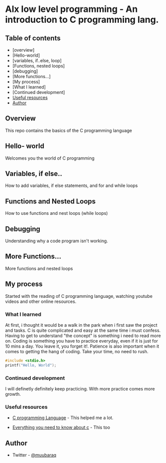 # Alx low level programming - An introduction to C programming lang.



## Table of contents

  - [overview]
  - [Hello-world]
  - [variables, if..else, loop]
  - [Functions, nested loops]
  - [debugging]
  - [More functions...]
  - [My process]
  - [What I learned]
  - [Continued development]
  - [Useful resources](#useful-resources)
  - [Author](#author)



## Overview
This repo contains the basics of the C programming language

## Hello- world
Welcomes you the world of C programming

## Variables, if else..
How to add variables, if else statements, and for and while loops

## Functions and Nested Loops
How to use functions and nest loops (while loops)

## Debugging
Understanding why a code program isn't working.

## More Functions...
More functions and nested loops


## My process
Started with the reading of C programming language, watching youtube videos and other online resources. 




### What I learned

At first, i thought it would be a walk in the park when i first saw the project and tasks. C is quite complicated and easy at the same time i must confess. Having to get to understand "the concept" is something i need to read more on. Coding is something you have to practice everyday, even if it is just for 10 mins a day. You leave it, you forget it!. Patience is also important when it comes to getting the hang of coding. Take your time, no need to rush.



```c
#include <stdio.h>
printf("Hello, World");
```


### Continued development

I will definetly definitely keep practicing. With more practice comes more growth.


### Useful resources

- [C programming Language](https://www.youtube.com/watch?v=de2Hsvxaf8M) - This helped me a lot.

- [Everything you need to know about c](https://s3.amazonaws.com/alx-intranet.hbtn.io/uploads/misc/2021/1/d801279f75de6a982a55d752dfd3632909f720f0.pdf?X-Amz-Algorithm=AWS4-HMAC-SHA256&X-Amz-Credential=AKIARDDGGGOUSBVO6H7D%2F20220317%2Fus-east-1%2Fs3%2Faws4_request&X-Amz-Date=20220317T201002Z&X-Amz-Expires=86400&X-Amz-SignedHeaders=host&X-Amz-Signature=788025e3ee3cfa13d47e134ab8de212201e5583f5305920840423649753445d4) - This too


## Author

- Twitter - [@muubaraq](https://www.twitter.com/muubaraq)

